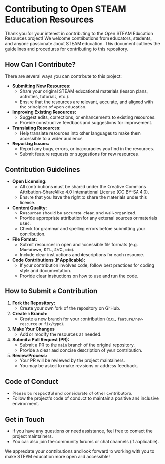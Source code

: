 # Contributing to Open STEAM Education Resources

Thank you for your interest in contributing to the Open STEAM Education Resources project! We welcome contributions from educators, students, and anyone passionate about STEAM education. This document outlines the guidelines and procedures for contributing to this repository.

## How Can I Contribute?

There are several ways you can contribute to this project:

* **Submitting New Resources:**
  * Share your original STEAM educational materials (lesson plans, activities, tutorials, etc.).
  * Ensure that the resources are relevant, accurate, and aligned with the principles of open education.
* **Improving Existing Resources:**
  * Suggest edits, corrections, or enhancements to existing resources.
  * Provide constructive feedback and suggestions for improvement.
* **Translating Resources:**
  * Help translate resources into other languages to make them accessible to a wider audience.
* **Reporting Issues:**
  * Report any bugs, errors, or inaccuracies you find in the resources.
  * Submit feature requests or suggestions for new resources.

## Contribution Guidelines

* **Open Licensing:**
  * All contributions must be shared under the Creative Commons Attribution-ShareAlike 4.0 International License (CC BY-SA 4.0).
  * Ensure that you have the right to share the materials under this license.
* **Content Quality:**
  * Resources should be accurate, clear, and well-organized.
  * Provide appropriate attribution for any external sources or materials used.
  * Check for grammar and spelling errors before submitting your contribution.
* **File Format:**
  * Submit resources in open and accessible file formats (e.g., Markdown, STL, SVG, etc).
  * Include clear instructions and descriptions for each resource.
* **Code Contributions (If Applicable):**
  * If your contribution involves code, follow best practices for coding style and documentation.
  * Provide clear instructions on how to use and run the code.

## How to Submit a Contribution

1. **Fork the Repository:**
   * Create your own fork of the repository on GitHub.
2. **Create a Branch:**
   * Create a new branch for your contribution (e.g., `feature/new-resource` or `fix/typo`).
3. **Make Your Changes:**
   * Add or modify the resources as needed.
4. **Submit a Pull Request (PR):**
   * Submit a PR to the `main` branch of the original repository.
   * Provide a clear and concise description of your contribution.
5. **Review Process:**
   * Your PR will be reviewed by the project maintainers.
   * You may be asked to make revisions or address feedback.

## Code of Conduct

* Please be respectful and considerate of other contributors.
* Follow the project's code of conduct to maintain a positive and inclusive environment.

## Get in Touch

* If you have any questions or need assistance, feel free to contact the project maintainers.
* You can also join the community forums or chat channels (if applicable).

We appreciate your contributions and look forward to working with you to make STEAM education more open and accessible!
